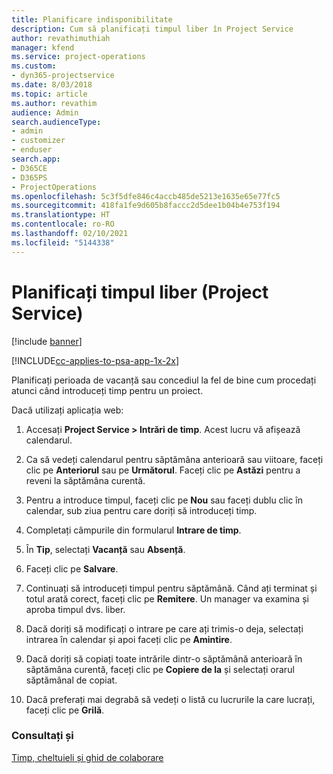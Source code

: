 ```yaml
---
title: Planificare indisponibilitate
description: Cum să planificați timpul liber în Project Service
author: revathimuthiah
manager: kfend
ms.service: project-operations
ms.custom:
- dyn365-projectservice
ms.date: 8/03/2018
ms.topic: article
ms.author: revathim
audience: Admin
search.audienceType:
- admin
- customizer
- enduser
search.app:
- D365CE
- D365PS
- ProjectOperations
ms.openlocfilehash: 5c3f5dfe846c4accb485de5213e1635e65e77fc5
ms.sourcegitcommit: 418fa1fe9d605b8faccc2d5dee1b04b4e753f194
ms.translationtype: HT
ms.contentlocale: ro-RO
ms.lasthandoff: 02/10/2021
ms.locfileid: "5144338"
---
```

# <a name="schedule-time-off-project-service"></a>Planificați timpul liber (Project Service)

[!include [banner](../includes/psa-now-project-operations.md)]

[!INCLUDE[cc-applies-to-psa-app-1x-2x](../includes/cc-applies-to-psa-app-1x-2x.md)]

Planificați perioada de vacanță sau concediul la fel de bine cum procedați atunci când introduceți timp pentru un proiect.  
  
 Dacă utilizați aplicația web:  
  
1.  Accesați **Project Service > Intrări de timp**. Acest lucru vă afișează calendarul.  
  
2.  Ca să vedeți calendarul pentru săptămâna anterioară sau viitoare, faceți clic pe **Anteriorul** sau pe **Următorul**. Faceți clic pe **Astăzi** pentru a reveni la săptămâna curentă.  
  
3.  Pentru a introduce timpul, faceți clic pe **Nou** sau faceți dublu clic în calendar, sub ziua pentru care doriți să introduceți timp.  
  
4.  Completați câmpurile din formularul **Intrare de timp**.  
  
5.  În **Tip**, selectați **Vacanță** sau **Absență**.  
  
6.  Faceți clic pe **Salvare**.  
  
7.  Continuați să introduceți timpul pentru săptămână. Când ați terminat și totul arată corect, faceți clic pe **Remitere**. Un manager va examina și aproba timpul dvs. liber.  
  
8.  Dacă doriți să modificați o intrare pe care ați trimis-o deja, selectați intrarea în calendar și apoi faceți clic pe **Amintire**.  
  
9. Dacă doriți să copiați toate intrările dintr-o săptămână anterioară în săptămâna curentă, faceți clic pe **Copiere de la** și selectați orarul săptămânal de copiat.  
  
10. Dacă preferați mai degrabă să vedeți o listă cu lucrurile la care lucrați, faceți clic pe **Grilă**.  
  
### <a name="see-also"></a>Consultați și  
 [Timp, cheltuieli și ghid de colaborare](../psa/time-expense-collaboration-guide.md)
